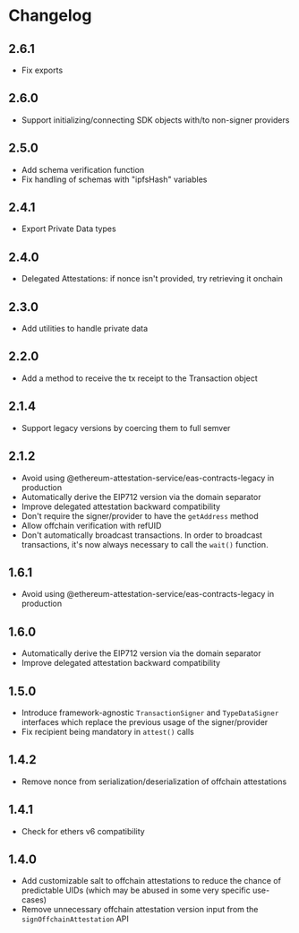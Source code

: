 # Changelog

## 2.6.1

- Fix exports

## 2.6.0

- Support initializing/connecting SDK objects with/to non-signer providers

## 2.5.0

- Add schema verification function
- Fix handling of schemas with "ipfsHash" variables

## 2.4.1

- Export Private Data types

## 2.4.0

- Delegated Attestations: if nonce isn't provided, try retrieving it onchain

## 2.3.0

- Add utilities to handle private data

## 2.2.0

- Add a method to receive the tx receipt to the Transaction object

## 2.1.4

- Support legacy versions by coercing them to full semver

## 2.1.2

- Avoid using @ethereum-attestation-service/eas-contracts-legacy in production
- Automatically derive the EIP712 version via the domain separator
- Improve delegated attestation backward compatibility
- Don't require the signer/provider to have the `getAddress` method
- Allow offchain verification with refUID
- Don't automatically broadcast transactions. In order to broadcast transactions, it's now always necessary to call the `wait()` function.

## 1.6.1

- Avoid using @ethereum-attestation-service/eas-contracts-legacy in production

## 1.6.0

- Automatically derive the EIP712 version via the domain separator
- Improve delegated attestation backward compatibility

## 1.5.0

- Introduce framework-agnostic `TransactionSigner` and `TypeDataSigner` interfaces which replace the previous usage of the signer/provider
- Fix recipient being mandatory in `attest()` calls

## 1.4.2

- Remove nonce from serialization/deserialization of offchain attestations

## 1.4.1

- Check for ethers v6 compatibility

## 1.4.0

- Add customizable salt to offchain attestations to reduce the chance of predictable UIDs (which may be abused in some very specific use-cases)
- Remove unnecessary offchain attestation version input from the `signOffchainAttestation` API
